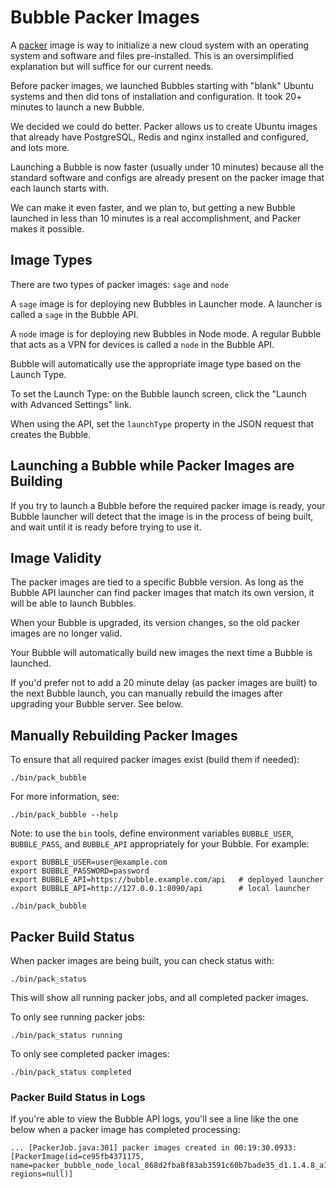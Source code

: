 # Bubble Packer Images
A [packer](https://packer.io) image is way to initialize a new cloud system with an operating system and
software and files pre-installed. This is an oversimplified explanation but will suffice for our current needs.
 
Before packer images, we launched Bubbles starting with "blank" Ubuntu systems and then did
tons of installation and configuration. It took 20+ minutes to launch a new Bubble.

We decided we could do better. Packer allows us to create Ubuntu images that already have 
PostgreSQL, Redis and nginx installed and configured, and lots more.

Launching a Bubble is now faster (usually under 10 minutes) because all the standard software
and configs are already present on the packer image that each launch starts with.

We can make it even faster, and we plan to, but getting a new Bubble launched in less than 10 minutes
is a real accomplishment, and Packer makes it possible. 

## Image Types
There are two types of packer images: `sage` and `node`

A `sage` image is for deploying new Bubbles in Launcher mode. A launcher is called a `sage` in the Bubble API.

A `node` image is for deploying new Bubbles in Node mode. A regular Bubble that acts as a VPN for devices is called a `node` in the Bubble API.

Bubble will automatically use the appropriate image type based on the Launch Type.

To set the Launch Type: on the Bubble launch screen, click the "Launch with Advanced Settings" link.

When using the API, set the `launchType` property in the JSON request that creates the Bubble. 

## Launching a Bubble while Packer Images are Building
If you try to launch a Bubble before the required packer image is ready, your Bubble launcher will detect that the image
is in the process of being built, and wait until it is ready before trying to use it.

## Image Validity
The packer images are tied to a specific Bubble version. As long as the Bubble API launcher can find packer images
that match its own version, it will be able to launch Bubbles.

When your Bubble is upgraded, its version changes, so the old packer images are no longer valid.

Your Bubble will automatically build new images the next time a Bubble is launched.

If you'd prefer not to add a 20 minute delay (as packer images are built) to the next Bubble launch, you
can manually rebuild the images after upgrading your Bubble server. See below.

## Manually Rebuilding Packer Images
To ensure that all required packer images exist (build them if needed):
 
    ./bin/pack_bubble

For more information, see:

    ./bin/pack_bubble --help

Note: to use the `bin` tools, define environment variables `BUBBLE_USER`, `BUBBLE_PASS`, and `BUBBLE_API`
appropriately for your Bubble. For example:

    export BUBBLE_USER=user@example.com
    export BUBBLE_PASSWORD=password
    export BUBBLE_API=https://bubble.example.com/api   # deployed launcher
    export BUBBLE_API=http://127.0.0.1:8090/api        # local launcher

    ./bin/pack_bubble

## Packer Build Status
When packer images are being built, you can check status with:

    ./bin/pack_status

This will show all running packer jobs, and all completed packer images.

To only see running packer jobs:

    ./bin/pack_status running

To only see completed packer images:

    ./bin/pack_status completed

### Packer Build Status in Logs
If you're able to view the Bubble API logs, you'll see a line like the one below when a packer
image has completed processing:

    ... [PackerJob.java:301] packer images created in 00:19:30.0933: [PackerImage(id=ce95fb4371175, name=packer_bubble_node_local_868d2fba8f83ab3591c60b7bade35_d1.1.4.8_a1.1.4.10_m1.1.4.21_1.4.20_20201117153449, regions=null)]
